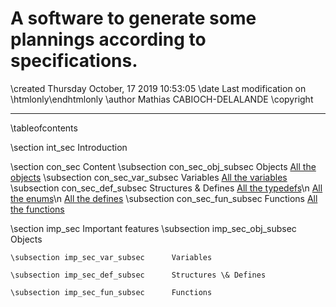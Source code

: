 A software to generate some plannings according to specifications.
=================

\created	Thursday October, 17 2019 10:53:05
\date		Last modification on \htmlonly<?php echo $lastModif; ?>\endhtmlonly
\author		Mathias CABIOCH-DELALANDE
\copyright	

-------------------------------------

\tableofcontents

\section		int_sec			Introduction
	

\section		con_sec			Content
	\subsection	con_sec_obj_subsec		Objects
		<a class="el" href="annotated.php" target="_blank">All the objects</a>
	\subsection	con_sec_var_subsec		Variables
		<a class="el" href="globals_vars.php" target="_blank">All the variables</a>
	\subsection	con_sec_def_subsec		Structures \& Defines
		<a class="el" href="globals_type.php" target="_blank">All the typedefs</a>\n
		<a class="el" href="globals_enum.php" target="_blank">All the enums</a>\n
		<a class="el" href="globals_defs.php" target="_blank">All the defines</a>
	\subsection	con_sec_fun_subsec		Functions
		<a class="el" href="globals_func.php" target="_blank">All the functions</a>

\section		imp_sec			Important features
	\subsection	imp_sec_obj_subsec		Objects
		
	\subsection	imp_sec_var_subsec		Variables
		
	\subsection	imp_sec_def_subsec		Structures \& Defines
		
	\subsection	imp_sec_fun_subsec		Functions
		
